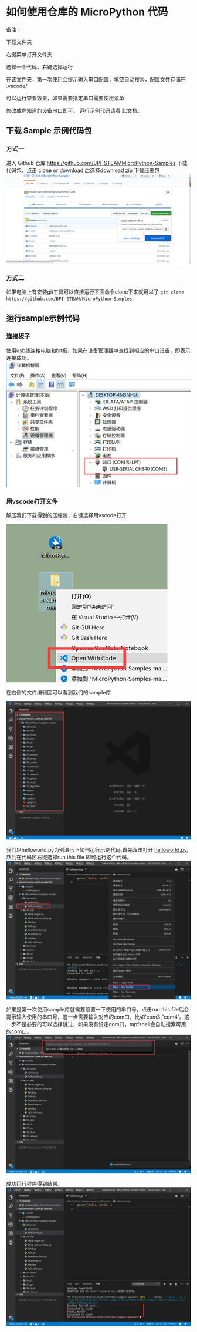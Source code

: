 # 如何使用仓库的 MicroPython 代码

备注：

下载文件夹

右键菜单打开文件夹

选择一个代码，右键选择运行

在该文件夹，第一次使用会提示输入串口配置，填空自动搜索，配置文件存储在 .vscode/

可以运行查看效果，如果需要指定串口需要使用菜单

修改成你知道的设备串口即可。
运行示例代码请看 此文档。

## 下载 Sample 示例代码包

### 方式一

进入 Github 仓库 <https://github.com/BPI-STEAMMicroPython-Samples> 下载代码包，点击 clone or download 后选择download zip 下载压缩包
![sample](images/sample.jpg)

### 方式二

如果电脑上有安装git工具可以直接运行下面命令clone下来就可以了
`git clone https://github.com/BPI-STEAM/MicroPython-Samples`

## 运行sample示例代码

### 连接板子

使用usb线连接电脑和bit板，如果在设备管理器中查找到相应的串口设备，即表示连接成功。
![sample5](images/sample6.png)

### 用vscode打开文件

解压我们下载得到的压缩包，右键选择用vscode打开

![sample1](images/sample3.png)

在右侧的文件编辑区可以看到我们的sample库

![sample1](images/sample4.png)

我们以helloworld.py为例演示下如何运行示例代码,首先双击打开 [helloworld.py](https://github.com/BPI-STEAM/MicroPython-Samples/blob/master/00.basics/helloworld.py),然后在代码区右键选择run this file 即可运行这个代码。
![sample5](images/sample5.png)

如果是第一次使用sample库就需要设置一下使用的串口号，点击run this file后会提示输入使用的串口号，这一步需要输入对应的com口，比如'com3','com4'。这一步不是必要的可以选择跳过，如果没有设定com口，mpfshell会自动搜索可用的com口。
![sample5](images/sample7.png)

成功运行程序得到结果。
![sample5](images/sample8.png)
